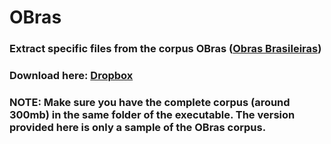 # OBras
### Extract specific files from the corpus OBras ([Obras Brasileiras](https://www.linguateca.pt/OBRAS/OBRAS.html))
### Download here: [Dropbox](https://dl.dropbox.com/s/kigd7hczf1gua4v/bin.zip?dl=1)
### NOTE: Make sure you have the complete corpus (around 300mb) in the same folder of the executable. The version provided here is only a sample of the OBras corpus.